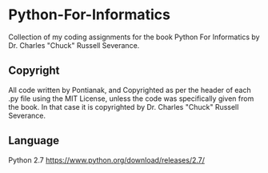 # Python-For-Informatics
Collection of my coding assignments for the book Python For Informatics by Dr. Charles "Chuck" Russell Severance.

Copyright
---------
All code written by Pontianak, and Copyrighted as per the header of each .py file using the MIT License, unless the code was specifically given from the book. In that case it is copyrighted by Dr. Charles "Chuck" Russell Severance.

Language
--------
Python 2.7
https://www.python.org/download/releases/2.7/
